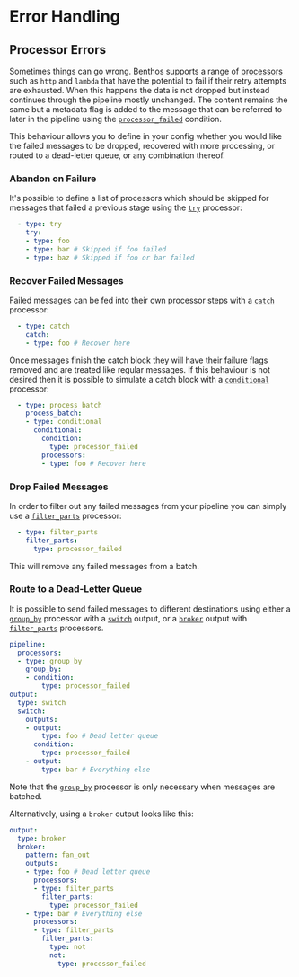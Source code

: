 Error Handling
==============

## Processor Errors

Sometimes things can go wrong. Benthos supports a range of
[processors][processors] such as `http` and `lambda` that have the potential to
fail if their retry attempts are exhausted. When this happens the data is not
dropped but instead continues through the pipeline mostly unchanged. The content
remains the same but a metadata flag is added to the message that can be
referred to later in the pipeline using the
[`processor_failed`][processor_failed] condition.

This behaviour allows you to define in your config whether you would like the
failed messages to be dropped, recovered with more processing, or routed to a
dead-letter queue, or any combination thereof. 

### Abandon on Failure

It's possible to define a list of processors which should be skipped for
messages that failed a previous stage using the [`try`][try] processor:

``` yaml
  - type: try
    try:
    - type: foo
    - type: bar # Skipped if foo failed
    - type: baz # Skipped if foo or bar failed
```

### Recover Failed Messages

Failed messages can be fed into their own processor steps with a
[`catch`][catch] processor:

``` yaml
  - type: catch
    catch:
    - type: foo # Recover here
```

Once messages finish the catch block they will have their failure flags removed
and are treated like regular messages. If this behaviour is not desired then it
is possible to simulate a catch block with a [`conditional`][conditional]
processor:

``` yaml
  - type: process_batch
    process_batch:
    - type: conditional
      conditional:
        condition:
          type: processor_failed
        processors:
        - type: foo # Recover here
```

### Drop Failed Messages

In order to filter out any failed messages from your pipeline you can simply use
a [`filter_parts`][filter_parts] processor:

``` yaml
  - type: filter_parts
    filter_parts:
      type: processor_failed
```

This will remove any failed messages from a batch.

### Route to a Dead-Letter Queue

It is possible to send failed messages to different destinations using either a
[`group_by`][group_by] processor with a [`switch`][switch] output, or a
[`broker`][broker] output with [`filter_parts`][filter_parts] processors.

``` yaml
pipeline:
  processors:
  - type: group_by
    group_by:
    - condition:
        type: processor_failed
output:
  type: switch
  switch:
    outputs:
    - output:
        type: foo # Dead letter queue
      condition:
        type: processor_failed
    - output:
        type: bar # Everything else
```

Note that the [`group_by`][group_by] processor is only necessary when messages
are batched.

Alternatively, using a `broker` output looks like this:

``` yaml
output:
  type: broker
  broker:
    pattern: fan_out
    outputs:
    - type: foo # Dead letter queue
      processors:
      - type: filter_parts
        filter_parts:
          type: processor_failed
    - type: bar # Everything else
      processors:
      - type: filter_parts
        filter_parts:
          type: not
          not:
            type: processor_failed
```

[processors]: ./processors/README.md
[processor_failed]: ./conditions/README.md#processor_failed
[filter_parts]: ./processors/README.md#filter_parts
[process_batch]: ./processors/README.md#process_batch
[conditional]: ./processors/README.md#conditional
[catch]: ./processors/README.md#catch
[try]: ./processors/README.md#try
[group_by]: ./processors/README.md#group_by
[switch]: ./outputs/README.md#switch
[broker]: ./outputs/README.md#broker